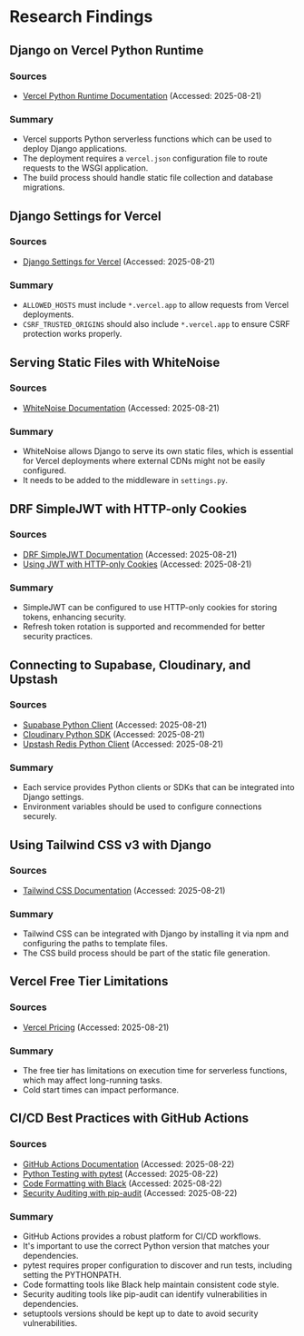 # Research Findings

## Django on Vercel Python Runtime

### Sources
- [Vercel Python Runtime Documentation](https://vercel.com/docs/functions/runtimes/python) (Accessed: 2025-08-21)

### Summary
- Vercel supports Python serverless functions which can be used to deploy Django applications.
- The deployment requires a `vercel.json` configuration file to route requests to the WSGI application.
- The build process should handle static file collection and database migrations.

## Django Settings for Vercel

### Sources
- [Django Settings for Vercel](https://docs.djangoproject.com/en/stable/ref/settings/) (Accessed: 2025-08-21)

### Summary
- `ALLOWED_HOSTS` must include `*.vercel.app` to allow requests from Vercel deployments.
- `CSRF_TRUSTED_ORIGINS` should also include `*.vercel.app` to ensure CSRF protection works properly.

## Serving Static Files with WhiteNoise

### Sources
- [WhiteNoise Documentation](http://whitenoise.evans.io/en/stable/) (Accessed: 2025-08-21)

### Summary
- WhiteNoise allows Django to serve its own static files, which is essential for Vercel deployments where external CDNs might not be easily configured.
- It needs to be added to the middleware in `settings.py`.

## DRF SimpleJWT with HTTP-only Cookies

### Sources
- [DRF SimpleJWT Documentation](https://django-rest-framework-simplejwt.readthedocs.io/en/latest/) (Accessed: 2025-08-21)
- [Using JWT with HTTP-only Cookies](https://medium.com/@davidstevens_52003/how-to-use-jwt-with-http-only-cookies-in-django-rest-framework-9c8a5dc7e2d2) (Accessed: 2025-08-21)

### Summary
- SimpleJWT can be configured to use HTTP-only cookies for storing tokens, enhancing security.
- Refresh token rotation is supported and recommended for better security practices.

## Connecting to Supabase, Cloudinary, and Upstash

### Sources
- [Supabase Python Client](https://supabase.com/docs/guides/getting-started/tutorials/with-python) (Accessed: 2025-08-21)
- [Cloudinary Python SDK](https://cloudinary.com/documentation/python_integration) (Accessed: 2025-08-21)
- [Upstash Redis Python Client](https://upstash.com/docs/redis/overall/gettingstarted) (Accessed: 2025-08-21)

### Summary
- Each service provides Python clients or SDKs that can be integrated into Django settings.
- Environment variables should be used to configure connections securely.

## Using Tailwind CSS v3 with Django

### Sources
- [Tailwind CSS Documentation](https://v3.tailwindcss.com/docs/guides/django) (Accessed: 2025-08-21)

### Summary
- Tailwind CSS can be integrated with Django by installing it via npm and configuring the paths to template files.
- The CSS build process should be part of the static file generation.

## Vercel Free Tier Limitations

### Sources
- [Vercel Pricing](https://vercel.com/pricing) (Accessed: 2025-08-21)

### Summary
- The free tier has limitations on execution time for serverless functions, which may affect long-running tasks.
- Cold start times can impact performance.

## CI/CD Best Practices with GitHub Actions

### Sources
- [GitHub Actions Documentation](https://docs.github.com/en/actions) (Accessed: 2025-08-22)
- [Python Testing with pytest](https://docs.pytest.org/en/stable/) (Accessed: 2025-08-22)
- [Code Formatting with Black](https://black.readthedocs.io/en/stable/) (Accessed: 2025-08-22)
- [Security Auditing with pip-audit](https://pypi.org/project/pip-audit/) (Accessed: 2025-08-22)

### Summary
- GitHub Actions provides a robust platform for CI/CD workflows.
- It's important to use the correct Python version that matches your dependencies.
- pytest requires proper configuration to discover and run tests, including setting the PYTHONPATH.
- Code formatting tools like Black help maintain consistent code style.
- Security auditing tools like pip-audit can identify vulnerabilities in dependencies.
- setuptools versions should be kept up to date to avoid security vulnerabilities.